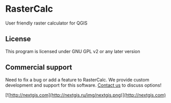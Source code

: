 # RasterCalc
User friendly raster calculator for QGIS

License
-------------
This program is licensed under GNU GPL v2 or any later version

Commercial support
----------
Need to fix a bug or add a feature to RasterCalc. We provide custom development and support for this software. [Contact us](http://nextgis.ru/en/contact/) to discuss options!

[![http://nextgis.com](http://nextgis.ru/img/nextgis.png)](http://nextgis.com)
